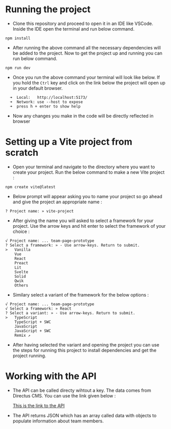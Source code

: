# Running the project

- Clone this repository and proceed to open it in an IDE like VSCode. Inside the IDE open the terminal and run below command.

```
npm install
```

- After running the above command all the necessary dependencies will be added to the project. Now to get the project up and running you can run below command.

```
npm run dev
```

- Once you run the above command your terminal will look like below. If you hold the `Ctrl` key and click on the link below the project will open up in your default browser.

```
  ➜  Local:   http://localhost:5173/
  ➜  Network: use --host to expose
  ➜  press h + enter to show help
```

- Now any changes you make in the code will be directly reflected in browser

# Setting up a Vite project from scratch

- Open your terminal and navigate to the directory where you want to create your project. Run the below command to make a new Vite project :

```
npm create vite@latest
```

- Below prompt will appear asking you to name your project so go ahead and give the project an appropriate name :

```
? Project name: » vite-project
```

- After giving the name you will asked to select a framework for your project. Use the arrow keys and hit enter to select the framework of your choice :

```
√ Project name: ... team-page-prototype
? Select a framework: » - Use arrow-keys. Return to submit.
>   Vanilla
    Vue
    React
    Preact
    Lit
    Svelte
    Solid
    Qwik
    Others
```

- Similary select a variant of the framework for the below options :

```
√ Project name: ... team-page-prototype
√ Select a framework: » React
? Select a variant: » - Use arrow-keys. Return to submit.
>   TypeScript
    TypeScript + SWC
    JavaScript
    JavaScript + SWC
    Remix ↗
```

- After having selected the variant and opening the project you can use the steps for running this project to install dependencies and get the project running.

# Working with the API

- The API can be called directy wihtout a key. The data comes from Directus CMS. You can use the link given below :

    [This is the link to the API](https://nam12.safelinks.protection.outlook.com/?url=https%3A%2F%2Fcontent.thegovlab.com%2Fitems%2Fteam%3Flimit%3D-1%26sort%3Dname%26fields%255B0%255D%3D%252A.%252A%26fields%255B1%255D%3Dpicture.%252A%26fields%255B2%255D%3Dprojects.projects_id.%252A&data=05%7C02%7Ckhanvilkar.a%40northeastern.edu%7C5dd8141185e64dae555208dcac322393%7Ca8eec281aaa34daeac9b9a398b9215e7%7C0%7C0%7C638574578820040962%7CUnknown%7CTWFpbGZsb3d8eyJWIjoiMC4wLjAwMDAiLCJQIjoiV2luMzIiLCJBTiI6Ik1haWwiLCJXVCI6Mn0%3D%7C0%7C%7C%7C&sdata=yA9h046KFnXl4ri0T5iP36xyAuNIa%2Fm4%2BxlF5D6nSMM%3D&reserved=0)

- The API returns JSON which has an array called data with objects to populate information about team members. 
